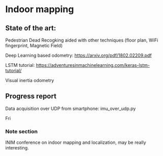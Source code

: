 # Indoor mapping

## State of the art:

Pedestrian Dead Recogking aided with other techniques (floor plan, WiFi fingerprint, Magnetic Field)

Deep Learning based odometry: https://arxiv.org/pdf/1802.02209.pdf

LSTM tutorial: https://adventuresinmachinelearning.com/keras-lstm-tutorial/

Visual inertia odometry


## Progress report 

Data acquisition over UDP from smartphone: imu_over_udp.py

Fri





### Note section

INIM conference on indoor mapping and localization, may be really interesting.